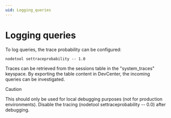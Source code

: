 ```yaml
---
uid: Logging_queries
---
```


# Logging queries

To log queries, the trace probability can be configured:

```txt
nodetool settraceprobability -- 1.0
```

Traces can be retrieved from the sessions table in the "system_traces" keyspace. By exporting the table content in DevCenter, the incoming queries can be investigated.

> [!CAUTION]
> This should only be used for local debugging purposes (not for production environments). Disable the tracing (nodetool settraceprobability -- 0.0) after debugging.
